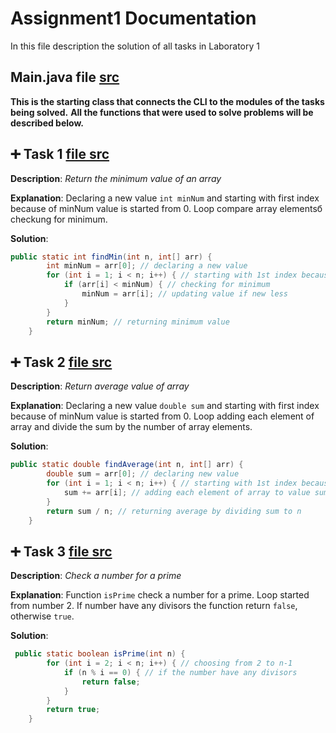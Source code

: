 # Assignment1 Documentation
In this file description the solution of all tasks in Laboratory 1

## Main.java file [src](src/Main.java)
**This is the starting class that connects the CLI to the modules of the tasks being solved.**
**All the functions that were used to solve problems will be described below.**

## :heavy_plus_sign: Task 1 [file src](src/first.java)
**Description**: *Return the minimum value of an array*

**Explanation**: 
Declaring a new value `int minNum` and starting with first index because of minNum value is started from 0. Loop compare array elementsб checkung for minimum.


**Solution**:
```java
public static int findMin(int n, int[] arr) {
        int minNum = arr[0]; // declaring a new value
        for (int i = 1; i < n; i++) { // starting with 1st index because of minNum value is started from 0
            if (arr[i] < minNum) { // checking for minimum
                minNum = arr[i]; // updating value if new less
            }
        }
        return minNum; // returning minimum value
    }
```



## :heavy_plus_sign: Task 2 [file src](src/second.java)
**Description**: *Return average value of array*

**Explanation**: Declaring a new value `double sum` and starting with first index because of minNum value is started from 0.  Loop adding each element of array and divide the sum by the number of array elements.


**Solution**:
```java
public static double findAverage(int n, int[] arr) {
        double sum = arr[0]; // declaring new value
        for (int i = 1; i < n; i++) { // starting with 1st index because of minNum value is started from 0
            sum += arr[i]; // adding each element of array to value sum
        }
        return sum / n; // returning average by dividing sum to n
    }
```


## :heavy_plus_sign: Task 3 [file src](src/third.java)
**Description**: *Check a number for a prime*

**Explanation**: Function `isPrime` check a number for a prime. Loop started from number 2. If number have any divisors the function return `false`, otherwise `true`.

**Solution**:
```java
 public static boolean isPrime(int n) {
        for (int i = 2; i < n; i++) { // choosing from 2 to n-1
            if (n % i == 0) { // if the number have any divisors
                return false;
            }
        }
        return true;
    }
